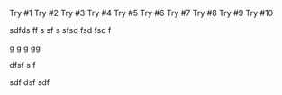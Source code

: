 Try #1
Try #2
Try #3
Try #4
Try #5
Try #6
Try #7
Try #8
Try #9
Try #10

sdfds
ff
s
sf
s
sfsd
fsd
fsd
f

g
g
g
gg

dfsf
s
f

sdf
dsf
sdf
